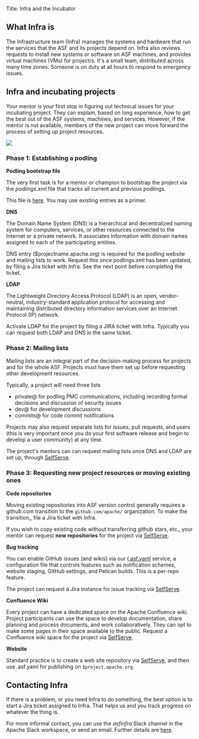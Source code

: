 Title: Infra and the Incubator

## What Infra is

The Infrastructure team (Infra) manages the systems and hardware that run the services that the ASF and its projects depend on. Infra also reviews requests to install new systems or software on ASF machines, and provides virtual machines (VMs) for projectrs. It's a small team, distributed across many time zones. Someone is on duty at all hours to respond to emergency issues.

## Infra and incubating projects

Your mentor is your first stop in figuring out technical issues for your incubating project. They can explain, based on long experience, how to get the best out of the ASF systems, machines, and services. However, if the mentor is not available, members of the new project can move forward the process of setting up project resources.

<img src="https://cwiki.apache.org/confluence/rest/gliffy/1.0/embeddedDiagrams/7df21120-01db-421e-bb47-353b7977097a.png" />

### Phase 1: Establishing a podling

**Podling bootstrap file**

The very first task is for a mentor or champion to bootstrap the project via the _podlings.xml_ file that tracks all current and previous podlings.

This file is <a href="https://svn.apache.org/repos/asf/incubator/public/trunk/content/podlings.xml" target="_blank">here</a>. You may use existing entries as a primer.

**DNS**

The Domain Name System (DNS) is a hierarchical and decentralized naming system for computers, services, or other resources connected to the Internet or a private network. It associates information with domain names assigned to each of the participating entities.

DNS entry ($projectname.apache.org) is required for the podling website and mailing lists to work. Request this once podlings.xml has been updated, by filing a Jira ticket with Infra. See the next point before completing the ticket.

**LDAP**

The Lightweight Directory Access Protocol (LDAP) is an open, vendor-neutral, industry-standard application protocol for accessing and maintaining distributed directory information services over an Internet Protocol (IP) network.

Activate LDAP for the project by filing a JIRA ticket with Infra. Typically you can request both LDAP and DNS in the same ticket.

### Phase 2: Mailing lists

Mailing lists are an integral part of the decision-making process for projects and for the whole ASF. Projects must have them set up before requesting other development resources.

Typically, a project will need three lists

  - private@ for podling PMC communications, including recording formal decisions and discussion of security issues
  - dev@ for development discussions
  - commits@ for code commit notifications

Projects may also request separate lists for issues, pull requests, and users (this is very important once you do your first software release and begin to develop a user community) at any time.

The project's mentors can can request mailing lists once DNS and LDAP are set up, through <a href="https://selfserve.apache.org/" target="_blank">SelfServe</a>.

### Phase 3: Requesting new project resources or moving existing ones

**Code repositories**

Moving existing repositories into ASF version control generally requires a github.com transition to the `github.com/apache/` organization. To make the transition,, file a Jira ticket with Infra.

If you wish to copy existing code without transferring github stars, etc., your mentor can request **new repositories** for the project via <a href="https://selfserve.apache.org/" target="_blank">SelfServe</a>.


**Bug tracking**

You can enable GitHub issues (and wikis) via our (<a href="https://cwiki.apache.org/confluence/display/INFRA/git+-+.asf.yaml+features" target="_blank">.asf.yaml</a> service, a configuration file that controls features such as notification schemes, website staging, GitHub settings, and Pelican builds. This is a per-repo feature. 

The project can request a Jira instance for issue tracking via <a href="https://selfserve.apache.org/" target="_blank">SelfServe</a>.


**Confluence Wiki**

Every project can have a dedicated space on the Apache Confluence wiki. Project participants can use the space to develop documentation, share planning and process documents, and work collaboratively. They can opt to make some pages in their space available to the public. Request a Confluence wiki space for the project via <a href="https://selfserve.apache.org/" target="_blank">SelfServe</a>.

**Website**

Standard practice is to create a web site repository via <a href="https://selfserve.apache.org/" target="_blank_">SelfServe</a>, and then use .asf.yaml for publishing on `$project.apache.org`.

## Contacting Infra

If there is a problem, or you need Infra to do something, the best option is to start a Jira ticket assigned to Infra. That helps us and you track progress on whatever the thing is.

For more informal contact, you can use the _asfinfra_ Slack channel in the Apache Slack workspace, or send an email. Further details are [here](contact.html).
